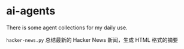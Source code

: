 # ai-agents
There is some agent collections for my daily use.


`hacker-news.py` 总结最新的 Hacker News 新闻，生成 HTML 格式的摘要